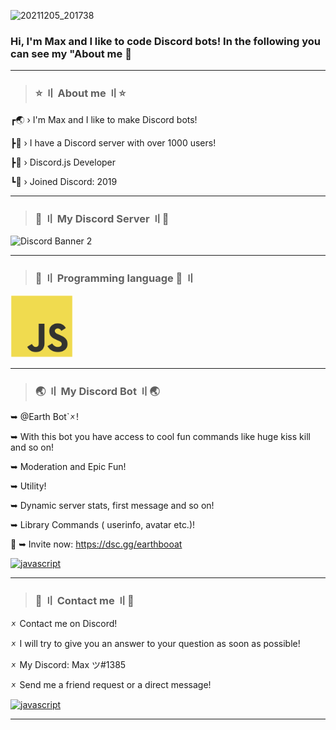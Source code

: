 ![20211205_201738](https://user-images.githubusercontent.com/91845380/147142482-bb4f8179-7b86-4194-9f16-f9947e623fb7.gif)

###          Hi, I'm Max and I like to code Discord bots! In the following you can see my "About me 🔮


---------

> <h3 align="left">⭐️ 〢 About me 〢⭐️</h3>
<p align="left">
  
  
 ┏🌏 › I'm Max and I like to make Discord bots!

 ┣👤 › I have a Discord server with over 1000 users!

 ┣🔨 › Discord.js Developer

 ┗📌 › Joined Discord: 2019
  
  ---------
  
 
  
> <h3 align="left">📡 〢 My Discord Server 〢📡</h3>
<p align="left">
 
 ![Discord Banner 2](https://discordapp.com/api/guilds/831073014887088148/widget.png?style=banner2)
  
  ---------


> <h3 align="left">👾 〢 Programming language 👾 〢</h3>
<p align="left"> <a href="https://developer.mozilla.org/en-US/docs/Web/JavaScript" target="_blank" rel="noreferrer"> <img src="https://raw.githubusercontent.com/devicons/devicon/master/icons/javascript/javascript-original.svg" alt="javascript" width="100" height="100"/> </a> </p>

---------


> <h3 align="left">🌏 〢 My Discord Bot 〢🌏</h3>
<p align="left">
  
➥ @Earth Bot`🗴!  
  
➥ With this bot you have access to cool fun commands like huge kiss kill and so on!
  
➥ Moderation and Epic Fun!
  
➥ Utility!
  
➥ Dynamic server stats, first message and so on!
  
➥ Library Commands ( userinfo, avatar etc.)!
  
🔗 ➥ Invite now: https://dsc.gg/earthbooat
  
  
<p align="left"> <a href="https://cdn.discordapp.com/attachments/835255847927414845/915248678594310194/PicsArt_10-08-01.58.09_2.jpg" target="_blank" rel="noreferrer"> <img src="https://cdn.discordapp.com/attachments/835255847927414845/915248678594310194/PicsArt_10-08-01.58.09_2.jpg" alt="javascript" width="200" height="200"/> </a> </p>

---------


> <h3 align="left">📧 〢 Contact me 〢📧</h3>
<p align="left">
  
🗴 Contact me on Discord!
  
🗴 I will try to give you an answer to your question as soon as possible!
  
🗴 My Discord: Max ツ#1385
  
🗴 Send me a friend request or a direct message!
  
<p align="left"> <a href="https://www.linuxadictos.com/wp-content/uploads/discord.jpg" target="_blank" rel="noreferrer"> <img src="https://www.linuxadictos.com/wp-content/uploads/discord.jpg" alt="javascript" width="400" height="200"/> </a> </p>

---------




<script type="text/javascript" src="http://discord.deliriousdrunkards.com/discord.min.js"></script>
<script type="text/javascript">
    discordWidget.init({
        serverId: '831073014887088148',
        title: 'Discord Widget Title',
        join: false,
        alphabetical: false,
        theme: 'dark',
        hideChannels: ['Channel Name 1', 'Channel Name 2'],
        showAllUsers: true,
        allUsersDefaultState: true
    });
    discordWidget.render();
</script>
<div class="discord-widget"></div>


  
  

  
  
  
 
  
  
  
  








